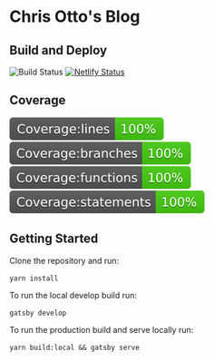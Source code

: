 # Chris Otto's Blog

## Build and Deploy

![Build Status](https://github.com/chrisotto6/chrisottodev/workflows/Build,%20Lint%20and%20Test%20CI/badge.svg) [![Netlify Status](https://api.netlify.com/api/v1/badges/2e067759-e5e5-4337-9e22-371754eb3d3e/deploy-status)](https://app.netlify.com/sites/gatsby-otto/deploys)

## Coverage

[![Coverage](./coverage/badge-lines.svg)](https://github.com/chrisotto6/gatsby-starter) [![Coverage](./coverage/badge-branches.svg)](https://github.com/chrisotto6/gatsby-starter) [![Coverage](./coverage/badge-functions.svg)](https://github.com/chrisotto6/gatsby-starter) [![Coverage](./coverage/badge-statements.svg)](https://github.com/chrisotto6/gatsby-starter)

## Getting Started

Clone the repository and run:

```text
yarn install
```

To run the local develop build run:

```text
gatsby develop
```

To run the production build and serve locally run:

```text
yarn build:local && gatsby serve
```

